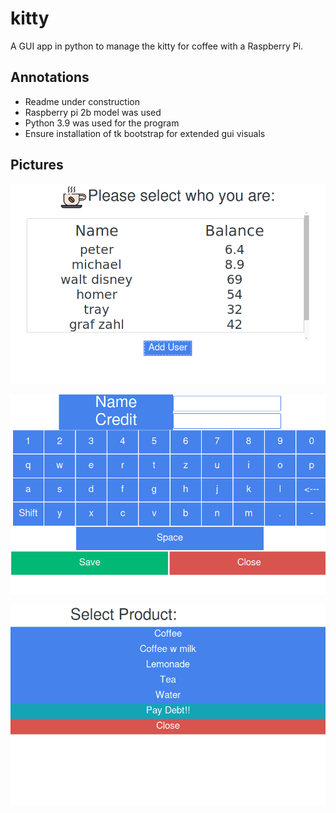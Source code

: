 # kitty
A GUI app in python to manage the kitty for coffee with a Raspberry Pi.

## Annotations
- Readme under construction
- Raspberry pi 2b model was used
- Python 3.9 was used for the program
- Ensure installation of tk bootstrap for extended gui visuals

## Pictures

![Image1](img/Screenshot_25_04_2023_16_21_15.png)

![Image2](img/Screenshot_25_04_2023_16_21_28.png)

![Image3](img/Screenshot_25_04_2023_16_21_41.png)



